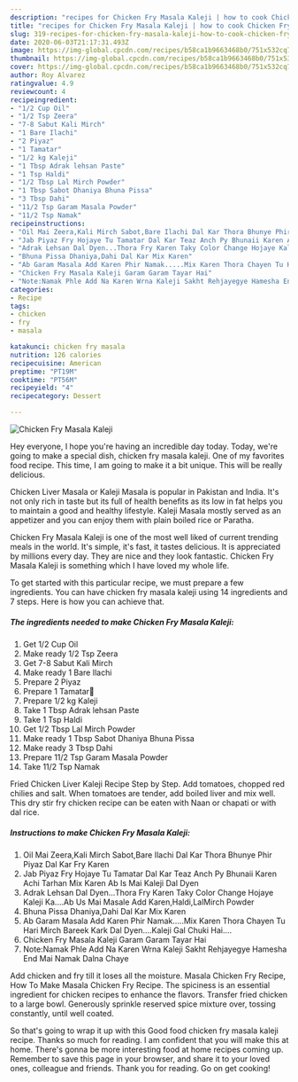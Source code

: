```yaml
---
description: "recipes for Chicken Fry Masala Kaleji | how to cook Chicken Fry Masala Kaleji"
title: "recipes for Chicken Fry Masala Kaleji | how to cook Chicken Fry Masala Kaleji"
slug: 319-recipes-for-chicken-fry-masala-kaleji-how-to-cook-chicken-fry-masala-kaleji
date: 2020-06-03T21:17:31.493Z
image: https://img-global.cpcdn.com/recipes/b58ca1b9663468b0/751x532cq70/chicken-fry-masala-kaleji-recipe-main-photo.jpg
thumbnail: https://img-global.cpcdn.com/recipes/b58ca1b9663468b0/751x532cq70/chicken-fry-masala-kaleji-recipe-main-photo.jpg
cover: https://img-global.cpcdn.com/recipes/b58ca1b9663468b0/751x532cq70/chicken-fry-masala-kaleji-recipe-main-photo.jpg
author: Roy Alvarez
ratingvalue: 4.9
reviewcount: 4
recipeingredient:
- "1/2 Cup Oil"
- "1/2 Tsp Zeera"
- "7-8 Sabut Kali Mirch"
- "1 Bare Ilachi"
- "2 Piyaz"
- "1 Tamatar"
- "1/2 kg Kaleji"
- "1 Tbsp Adrak lehsan Paste"
- "1 Tsp Haldi"
- "1/2 Tbsp Lal Mirch Powder"
- "1 Tbsp Sabot Dhaniya Bhuna Pissa"
- "3 Tbsp Dahi"
- "11/2 Tsp Garam Masala Powder"
- "11/2 Tsp Namak"
recipeinstructions:
- "Oil Mai Zeera,Kali Mirch Sabot,Bare Ilachi Dal Kar Thora Bhunye Phir Piyaz Dal Kar Fry Karen"
- "Jab Piyaz Fry Hojaye Tu Tamatar Dal Kar Teaz Anch Py Bhunaii Karen Achi Tarhan Mix Karen Ab Is Mai Kaleji Dal Dyen"
- "Adrak Lehsan Dal Dyen...Thora Fry Karen Taky Color Change Hojaye Kaleji Ka....Ab Us Mai Masale Add Karen,Haldi,LalMirch Powder"
- "Bhuna Pissa Dhaniya,Dahi Dal Kar Mix Karen"
- "Ab Garam Masala Add Karen Phir Namak.....Mix Karen Thora Chayen Tu Hari Mirch Bareek Kark Dal Dyen....Kaleji Gal Chuki Hai...."
- "Chicken Fry Masala Kaleji Garam Garam Tayar Hai"
- "Note:Namak Phle Add Na Karen Wrna Kaleji Sakht Rehjayegye Hamesha End Mai Namak Dalna Chaye"
categories:
- Recipe
tags:
- chicken
- fry
- masala

katakunci: chicken fry masala 
nutrition: 126 calories
recipecuisine: American
preptime: "PT19M"
cooktime: "PT56M"
recipeyield: "4"
recipecategory: Dessert

---
```



![Chicken Fry Masala Kaleji](https://img-global.cpcdn.com/recipes/b58ca1b9663468b0/751x532cq70/chicken-fry-masala-kaleji-recipe-main-photo.jpg)

Hey everyone, I hope you're having an incredible day today. Today, we're going to make a special dish, chicken fry masala kaleji. One of my favorites food recipe. This time, I am going to make it a bit unique. This will be really delicious.

Chicken Liver Masala or Kaleji Masala is popular in Pakistan and India. It&#39;s not only rich in taste but its full of health benefits as its low in fat helps you to maintain a good and healthy lifestyle. Kaleji Masala mostly served as an appetizer and you can enjoy them with plain boiled rice or Paratha.

Chicken Fry Masala Kaleji is one of the most well liked of current trending meals in the world. It's simple, it's fast, it tastes delicious. It is appreciated by millions every day. They are nice and they look fantastic. Chicken Fry Masala Kaleji is something which I have loved my whole life.


To get started with this particular recipe, we must prepare a few ingredients. You can have chicken fry masala kaleji using 14 ingredients and 7 steps. Here is how you can achieve that.

<!--inarticleads1-->

##### The ingredients needed to make Chicken Fry Masala Kaleji:

1. Get 1/2 Cup Oil
1. Make ready 1/2 Tsp Zeera
1. Get 7-8 Sabut Kali Mirch
1. Make ready 1 Bare Ilachi
1. Prepare 2 Piyaz
1. Prepare 1 Tamatar🍅
1. Prepare 1/2 kg Kaleji
1. Take 1 Tbsp Adrak lehsan Paste
1. Take 1 Tsp Haldi
1. Get 1/2 Tbsp Lal Mirch Powder
1. Make ready 1 Tbsp Sabot Dhaniya Bhuna Pissa
1. Make ready 3 Tbsp Dahi
1. Prepare 11/2 Tsp Garam Masala Powder
1. Take 11/2 Tsp Namak


Fried Chicken Liver Kaleji Recipe Step by Step. Add tomatoes, chopped red chilies and salt. When tomatoes are tender, add boiled liver and mix well. This dry stir fry chicken recipe can be eaten with Naan or chapati or with dal rice. 

<!--inarticleads2-->

##### Instructions to make Chicken Fry Masala Kaleji:

1. Oil Mai Zeera,Kali Mirch Sabot,Bare Ilachi Dal Kar Thora Bhunye Phir Piyaz Dal Kar Fry Karen
1. Jab Piyaz Fry Hojaye Tu Tamatar Dal Kar Teaz Anch Py Bhunaii Karen Achi Tarhan Mix Karen Ab Is Mai Kaleji Dal Dyen
1. Adrak Lehsan Dal Dyen...Thora Fry Karen Taky Color Change Hojaye Kaleji Ka....Ab Us Mai Masale Add Karen,Haldi,LalMirch Powder
1. Bhuna Pissa Dhaniya,Dahi Dal Kar Mix Karen
1. Ab Garam Masala Add Karen Phir Namak.....Mix Karen Thora Chayen Tu Hari Mirch Bareek Kark Dal Dyen....Kaleji Gal Chuki Hai....
1. Chicken Fry Masala Kaleji Garam Garam Tayar Hai
1. Note:Namak Phle Add Na Karen Wrna Kaleji Sakht Rehjayegye Hamesha End Mai Namak Dalna Chaye


Add chicken and fry till it loses all the moisture. Masala Chicken Fry Recipe, How To Make Masala Chicken Fry Recipe. The spiciness is an essential ingredient for chicken recipes to enhance the flavors. Transfer fried chicken to a large bowl. Generously sprinkle reserved spice mixture over, tossing constantly, until well coated. 

So that's going to wrap it up with this Good food chicken fry masala kaleji recipe. Thanks so much for reading. I am confident that you will make this at home. There's gonna be more interesting food at home recipes coming up. Remember to save this page in your browser, and share it to your loved ones, colleague and friends. Thank you for reading. Go on get cooking!
